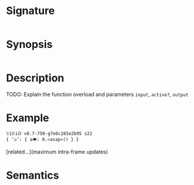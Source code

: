 # Signature
```vikid-signature
```

# Synopsis
```vikid-synopsis
```

# Description
TODO: Explain the function overload and parameters `input`, `active?`, `output`

# Example
```vikid-script
𝕍i𝕂i𝔻 v0.7-750-g7e6c265e2b95 s22
{ ‘⌂’: { a👁: 0.«asap»() } }
```


[related...](maximum intra-frame updates)

# Semantics
